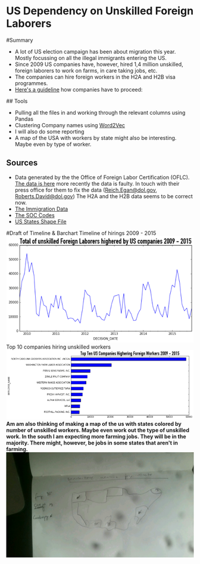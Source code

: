 # US Dependency on Unskilled Foreign Laborers

#Summary
- A lot of US election campaign has been about migration this year. Mostly
focussing on all the illegal immigrants entering the US.
- Since 2009 US companies have, however, hired 1,4 million unskilled, foreign
laborers to work on farms, in care taking jobs, etc.
- The companies can hire foreign workers in the H2A and H2B visa programmes.
- [Here's a guideline](https://www.uscis.gov/working-united-states/temporary-workers/h-2a-temporary-agricultural-workers) how companies have to proceed:

## Tools
- Pulling all the files in and working through the relevant columns using Pandas
- Clustering Company names using [Word2Vec](https://github.com/danielfrg/word2vec/blob/master/examples/word2vec.ipynb)
- I will also do some reporting
- A map of the USA with workers by state might also be interesting. Maybe even by
type of worker.

## Sources
- Data generated by the the Office of Foreign Labor Certification (OFLC). [The data is here](https://www.foreignlaborcert.doleta.gov/performancedata.cfm) more
recently the data is faulty. In touch with their press office for them
to fix the data (<Reich.Egan@dol.gov>, <Roberts.David@dol.gov>) The H2A and the
H2B data seems to be correct now.
- [The Immigration Data](https://www.foreignlaborcert.doleta.gov)
- [The SOC Codes](http://www.bls.gov/soc/soc_2010_definitions.xls)
- [US States Shape File](https://www.census.gov/geo/maps-data/data/cbf/cbf_state.html)


#Draft of Timeline & Barchart
Timeline of hirings 2009 - 2015
![](graphs/Unskilled_Workers_2009_2015.png)
Top 10 companies hiring unskilled workers
![](graphs/TOP10Companies.png)
**Am am also thinking of making a map of the us with states colored by number
of unskilled workers. Maybe even work out the type of unskilled work. In the
south I am expecting more farming jobs. They will be in the majority. There might,
however, be jobs in some states that aren't in farming.**
![](graphs/UnskilledlaborerMapSketch.jpg)
